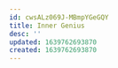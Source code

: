```yaml
---
id: cwsALz069J-MBmpYGeGQY
title: Inner Genius
desc: ''
updated: 1639762693870
created: 1639762693870
---
```


